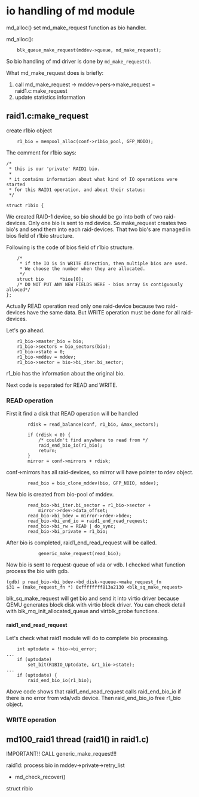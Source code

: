 # io handling of md module

md_alloc() set md_make_request function as bio handler.

md_alloc():
```
	blk_queue_make_request(mddev->queue, md_make_request);
```

So bio handling of md driver is done by ``md_make_request()``.

What md_make_request does is briefly:
1. call md_make_request -> mddev->pers->make_request = raid1.c:make_request
1. update statistics information

## raid1.c:make_request

create r1bio object
```
	r1_bio = mempool_alloc(conf->r1bio_pool, GFP_NOIO);
```

The comment for r1bio says:
```
/*
 * this is our 'private' RAID1 bio.
 *
 * it contains information about what kind of IO operations were started
 * for this RAID1 operation, and about their status:
 */

struct r1bio {
```

We created RAID-1 device, so bio should be go into both of two raid-devices.
Only one bio is sent to md device.
So make_request creates two bio's and send them into each raid-devices.
That two bio's are managed in bios field of r1bio structure.

Following is the code of bios field of r1bio structure.
```
	/*
	 * if the IO is in WRITE direction, then multiple bios are used.
	 * We choose the number when they are allocated.
	 */
	struct bio		*bios[0];
	/* DO NOT PUT ANY NEW FIELDS HERE - bios array is contiguously alloced*/
};
```

Actually READ operation read only one raid-device because two raid-devices have the same data.
But WRITE operation must be done for all raid-devices.

Let's go ahead.

```
	r1_bio->master_bio = bio;
	r1_bio->sectors = bio_sectors(bio);
	r1_bio->state = 0;
	r1_bio->mddev = mddev;
	r1_bio->sector = bio->bi_iter.bi_sector;
```

r1_bio has the information about the original bio.

Next code is separated for READ and WRITE.


### READ operation


First it find a disk that READ operation will be handled

```
		rdisk = read_balance(conf, r1_bio, &max_sectors);

		if (rdisk < 0) {
			/* couldn't find anywhere to read from */
			raid_end_bio_io(r1_bio);
			return;
		}
		mirror = conf->mirrors + rdisk;
```

conf->mirrors has all raid-devices, so mirror will have pointer to rdev object.

```
		read_bio = bio_clone_mddev(bio, GFP_NOIO, mddev);
```

New bio is created from bio-pool of mddev.

```
		read_bio->bi_iter.bi_sector = r1_bio->sector +
			mirror->rdev->data_offset;
		read_bio->bi_bdev = mirror->rdev->bdev;
		read_bio->bi_end_io = raid1_end_read_request;
		read_bio->bi_rw = READ | do_sync;
		read_bio->bi_private = r1_bio;
```
After bio is completed, raid1_end_read_request will be called.

```
			generic_make_request(read_bio);
```

Now bio is sent to request-queue of vda or vdb.
I checked what function process the bio with gdb.

```
(gdb) p read_bio->bi_bdev->bd_disk->queue->make_request_fn 
$31 = (make_request_fn *) 0xffffffff813a2130 <blk_sq_make_request>
```

blk_sq_make_request will get bio and send it into virtio driver because QEMU generates block disk with virtio block driver.
You can check detail with blk_mq_init_allocated_queue and virtblk_probe functions.

#### raid1_end_read_request

Let's check what raid1 module will do to complete bio processing.

```
	int uptodate = !bio->bi_error;
...
	if (uptodate)
		set_bit(R1BIO_Uptodate, &r1_bio->state);
...
	if (uptodate) {
		raid_end_bio_io(r1_bio);
```

Above code shows that raid1_end_read_request calls raid_end_bio_io if there is no error from vda/vdb device.
Then raid_end_bio_io free r1_bio object.

### WRITE operation




## md100_raid1 thread (raid1() in raid1.c)

IMPORTANT!! CALL generic_make_request!!!


raid1d: process bio in mddev->private->retry_list


* md_check_recover()




struct ribio

